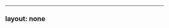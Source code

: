 ---
layout: none
-----

<RedoclyAPIBlock src="/firefly-services/docs/photohsop_photoshopActions.json" width="600px" disableSidebar hideTryItPanel />
